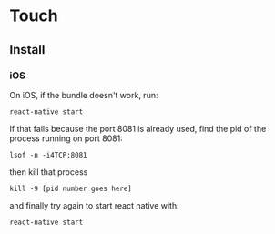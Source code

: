# Touch

## Install

### iOS

On iOS, if the bundle doesn't work, run:

```
react-native start
```

If that fails because the port 8081 is already used, find the pid of the process running on port 8081:

```
lsof -n -i4TCP:8081
```

then kill that process

```
kill -9 [pid number goes here]
```

and finally try again to start react native with:

```
react-native start
```

